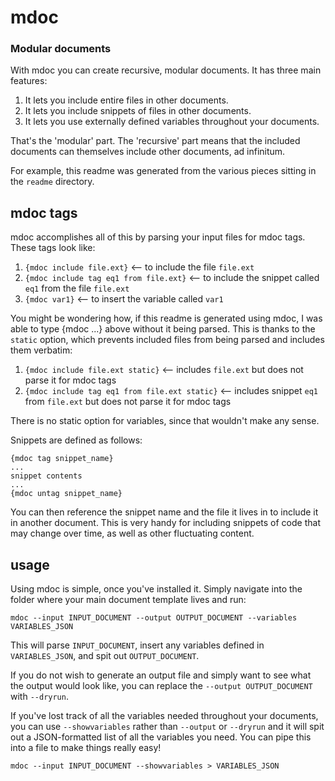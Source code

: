 # mdoc
### Modular documents

With mdoc you can create recursive, modular documents. It has three main features:

1. It lets you include entire files in other documents.
2. It lets you include snippets of files in other documents.
3. It lets you use externally defined variables throughout your documents.

That's the 'modular' part. The 'recursive' part means that the included documents can themselves include other documents, ad infinitum.

For example, this readme was generated from the various pieces sitting in the ```readme``` directory.

## mdoc tags

mdoc accomplishes all of this by parsing your input files for mdoc tags. These tags look like:

1. ```{mdoc include file.ext}``` <-- to include the file ```file.ext```
2. ```{mdoc include tag eq1 from file.ext}``` <-- to include the snippet called ```eq1``` from the file ```file.ext```
3. ```{mdoc var1}``` <-- to insert the variable called ```var1```

You might be wondering how, if this readme is generated using mdoc, I was able to type {mdoc ...} above without it being parsed. This is thanks to the ```static``` option, which prevents included files from being parsed and includes them verbatim:

1. ```{mdoc include file.ext static}``` <-- includes ```file.ext``` but does not parse it for mdoc tags
2. ```{mdoc include tag eq1 from file.ext static}``` <-- includes snippet ```eq1``` from ```file.ext``` but does not parse it for mdoc tags

There is no static option for variables, since that wouldn't make any sense.

Snippets are defined as follows:

```
{mdoc tag snippet_name}
...
snippet contents
...
{mdoc untag snippet_name}
```

You can then reference the snippet name and the file it lives in to include it in another document. This is very handy for including snippets of code that may change over time, as well as other fluctuating content.


## usage

Using mdoc is simple, once you've installed it. Simply navigate into the folder where your main document template lives and run:

```
mdoc --input INPUT_DOCUMENT --output OUTPUT_DOCUMENT --variables VARIABLES_JSON
```

This will parse ```INPUT_DOCUMENT```, insert any variables defined in ```VARIABLES_JSON```, and spit out ```OUTPUT_DOCUMENT```.

If you do not wish to generate an output file and simply want to see what the output would look like, you can replace the ```--output OUTPUT_DOCUMENT``` with ```--dryrun```.

If you've lost track of all the variables needed throughout your documents, you can use ```--showvariables``` rather than ```--output``` or ```--dryrun``` and it will spit out a JSON-formatted list of all the variables you need. You can pipe this into a file to make things really easy!

```
mdoc --input INPUT_DOCUMENT --showvariables > VARIABLES_JSON
```
